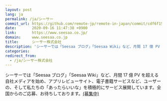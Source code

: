 ```yaml
---
layout: post
lang: ja
permalink: /ja/シーサー
commit_url: https://github.com/remote-jp/remote-in-japan/commit/cdf6f15cccaa32f875c421f78696132462c80f48
date:       2020-09-16 11:47:38 +0900
link:       https://www.seesaa.co.jp/
domain:     www.seesaa.co.jp
title:      シーサー株式会社
description: 'シーサーでは「Seesaa ブログ」「Seesaa Wiki」など、月間 17 億 PV を超える自社メディアを始め、アプリレビューサイト、電子書籍サービスなど、ユーザーの、そして私たちの「あったらいいな」を積極的にサービス展開しています。全国からのご応募、お待ちしております。(募集中)'
categories: 
redirect_from:
  - /ja/シーサー株式会社
---
```


<p>シーサーでは「Seesaa ブログ」「Seesaa Wiki」など、月間 17 億 PV を超える自社メディアを始め、アプリレビューサイト、電子書籍サービスなど、ユーザーの、そして私たちの「あったらいいな」を積極的にサービス展開しています。全国からのご応募、お待ちしております。<a href="https://www.seesaa.co.jp/recruit/jobs.html">(募集中)</a></p>

